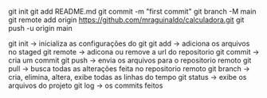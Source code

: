 git init
git add README.md
git commit -m "first commit"
git branch -M main
git remote add origin https://github.com/mraguinaldo/calculadora.git
git push -u origin main



git init -> inicializa as configurações do git
git add -> adiciona os arquivos no staged
git remote -> adicona ou remove a url do repositorio
git commit -> cria um commit
git push -> envia os arquivos para o repositorio remoto
git pull -> busca todas as alterações feita no repositorio remoto
git branch -> cria, elimina, altera, exibe todas as linhas do tempo
git status -> exibe os arquivos do projeto
git log -> os commits feitos
